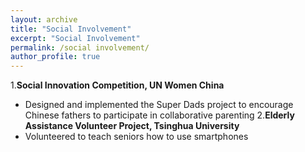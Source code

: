 ```yaml
---
layout: archive
title: "Social Involvement"
excerpt: "Social Involvement"
permalink: /social involvement/
author_profile: true
---
```


1.**Social Innovation Competition, UN Women China**
  - Designed and implemented the Super Dads project to encourage Chinese fathers to participate in collaborative parenting
2.**Elderly Assistance Volunteer Project, Tsinghua University**
  - Volunteered to teach seniors how to use smartphones
